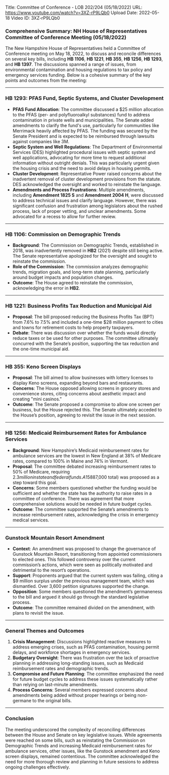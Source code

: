 Title: Committee of Conference - LOB 202/204 (05/18/2022)
URL: https://www.youtube.com/watch?v=3XZ-rP9LQb0
Upload Date: 2022-05-18
Video ID: 3XZ-rP9LQb0

### Comprehensive Summary: NH House of Representatives Committee of Conference Meeting (05/18/2022)

The New Hampshire House of Representatives held a Committee of Conference meeting on May 18, 2022, to discuss and reconcile differences on several key bills, including **HB 1106**, **HB 1221**, **HB 355**, **HB 1256**, **HB 1293**, and **HB 1397**. The discussions spanned a range of issues, from environmental contamination and housing regulations to tax policy and emergency services funding. Below is a cohesive summary of the key points and outcomes from the meeting:

---

### **HB 1293: PFAS Fund, Septic Systems, and Cluster Development**
- **PFAS Fund Allocation**: The committee discussed a $25 million allocation to the PFAS (per- and polyfluoroalkyl substances) fund to address contamination in private wells and municipalities. The Senate added amendments to clarify the fund's use, particularly for communities like Merrimack heavily affected by PFAS. The funding was secured by the Senate President and is expected to be reimbursed through lawsuits against companies like 3M.
- **Septic System and Well Regulations**: The Department of Environmental Services (DES) highlighted procedural issues with septic system and well applications, advocating for more time to request additional information without outright denials. This was particularly urgent given the housing crisis and the need to avoid delays in housing permits.
- **Cluster Development**: Representative Power raised concerns about the inadvertent removal of cluster development provisions from the statute. DES acknowledged the oversight and worked to reinstate the language.
- **Amendments and Process Frustrations**: Multiple amendments, including **Amendment 1825 S** and **Amendment 2004 H**, were discussed to address technical issues and clarify language. However, there was significant confusion and frustration among legislators about the rushed process, lack of proper vetting, and unclear amendments. Some advocated for a recess to allow for further review.

---

### **HB 1106: Commission on Demographic Trends**
- **Background**: The Commission on Demographic Trends, established in 2018, was inadvertently removed in **HB2** (2021) despite still being active. The Senate representative apologized for the oversight and sought to reinstate the commission.
- **Role of the Commission**: The commission analyzes demographic trends, migration goals, and long-term state planning, particularly around budget impacts and population changes.
- **Outcome**: The House agreed to reinstate the commission, acknowledging the error in **HB2**.

---

### **HB 1221: Business Profits Tax Reduction and Municipal Aid**
- **Proposal**: The bill proposed reducing the Business Profits Tax (BPT) from 7.6% to 7.5% and included a one-time $28 million payment to cities and towns for retirement costs to help property taxpayers.
- **Debate**: There was discussion over whether the funds would directly reduce taxes or be used for other purposes. The committee ultimately concurred with the Senate’s position, supporting the tax reduction and the one-time municipal aid.

---

### **HB 355: Keno Screen Displays**
- **Proposal**: The bill aimed to allow businesses with lottery licenses to display Keno screens, expanding beyond bars and restaurants.
- **Concerns**: The House opposed allowing screens in grocery stores and convenience stores, citing concerns about aesthetic impact and creating "mini casinos."
- **Outcome**: The Senate proposed a compromise to allow one screen per business, but the House rejected this. The Senate ultimately acceded to the House’s position, agreeing to revisit the issue in the next session.

---

### **HB 1256: Medicaid Reimbursement Rates for Ambulance Services**
- **Background**: New Hampshire’s Medicaid reimbursement rates for ambulance services are the lowest in New England at 38% of Medicare rates, compared to 100% in Maine and 74% in Vermont.
- **Proposal**: The committee debated increasing reimbursement rates to 50% of Medicare, requiring $2.3 million in state and federal funds. A 15% increase ($887,000 total) was proposed as a step toward this goal.
- **Concerns**: Some members questioned whether the funding would be sufficient and whether the state has the authority to raise rates in a committee of conference. There was agreement that more comprehensive solutions would be needed in future budget cycles.
- **Outcome**: The committee supported the Senate’s amendments to increase reimbursement rates, acknowledging the crisis in emergency medical services.

---

### **Gunstock Mountain Resort Amendment**
- **Context**: An amendment was proposed to change the governance of Gunstock Mountain Resort, transitioning from appointed commissioners to elected ones. This followed controversy over the current commission’s actions, which were seen as politically motivated and detrimental to the resort’s operations.
- **Support**: Proponents argued that the current system was failing, citing a $9 million surplus under the previous management team, which was dismantled. Over 3,600 petition signatures supported the change.
- **Opposition**: Some members questioned the amendment’s germaneness to the bill and argued it should go through the standard legislative process.
- **Outcome**: The committee remained divided on the amendment, with plans to revisit the issue.

---

### **General Themes and Outcomes**
1. **Crisis Management**: Discussions highlighted reactive measures to address emerging crises, such as PFAS contamination, housing permit delays, and workforce shortages in emergency services.
2. **Budgetary Oversight**: There was frustration over the lack of proactive planning in addressing long-standing issues, such as Medicaid reimbursement rates and demographic trends.
3. **Compromise and Future Planning**: The committee emphasized the need for future budget cycles to address these issues systematically rather than relying on last-minute amendments.
4. **Process Concerns**: Several members expressed concerns about amendments being added without proper hearings or being non-germane to the original bills.

---

### **Conclusion**
The meeting underscored the complexity of reconciling differences between the House and Senate on key legislative issues. While agreements were reached on some bills, such as reinstating the Commission on Demographic Trends and increasing Medicaid reimbursement rates for ambulance services, other issues, like the Gunstock amendment and Keno screen displays, remained contentious. The committee acknowledged the need for more thorough review and planning in future sessions to address ongoing challenges effectively.